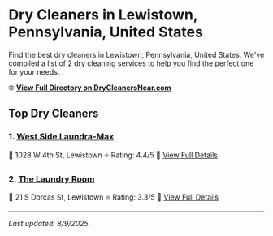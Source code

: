 # Dry Cleaners in Lewistown, Pennsylvania, United States

Find the best dry cleaners in Lewistown, Pennsylvania, United States. We've compiled a list of 2 dry cleaning services to help you find the perfect one for your needs.

🌐 **[View Full Directory on DryCleanersNear.com](https://drycleanersnear.com/city/US/Pennsylvania/Lewistown)**

## Top Dry Cleaners

### 1. [West Side Laundra-Max](https://drycleanersnear.com/dryCleaner/6879aab1bf3f71911faac1ea/west-side-laundra-max)
📍 1028 W 4th St, Lewistown
⭐ Rating: 4.4/5
🔗 [View Full Details](https://drycleanersnear.com/dryCleaner/6879aab1bf3f71911faac1ea/west-side-laundra-max)

### 2. [The Laundry Room](https://drycleanersnear.com/dryCleaner/6879aaa6bf3f71911faac09a/the-laundry-room)
📍 21 S Dorcas St, Lewistown
⭐ Rating: 3.3/5
🔗 [View Full Details](https://drycleanersnear.com/dryCleaner/6879aaa6bf3f71911faac09a/the-laundry-room)


---

*Last updated: 8/9/2025*
